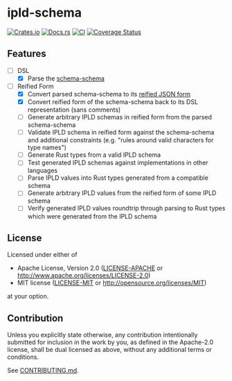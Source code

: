 # ipld-schema

[![Crates.io](https://img.shields.io/crates/v/ipld-schema.svg)](https://crates.io/crates/ipld-schema)
[![Docs.rs](https://docs.rs/ipld-schema/badge.svg)](https://docs.rs/ipld-schema)
[![CI](https://github.com/mx00s/ipld-schema/workflows/Continuous%20Integration/badge.svg)](https://github.com/mx00s/ipld-schema/actions)
[![Coverage Status](https://coveralls.io/repos/github/mx00s/ipld-schema/badge.svg?branch=main)](https://coveralls.io/github/mx00s/ipld-schema?branch=main)

## Features

- [ ] DSL
  - [x] Parse the [schema-schema](./specs/schemas/schema-schema.ipldsch)
- [ ] Reified Form
  - [x] Convert parsed schema-schema to its [reified JSON form](./specs/schemas/schema-schema.ipldsch.json)
  - [x] Convert reified form of the schema-schema back to its DSL representation (sans comments)
  - [ ] Generate arbitrary IPLD schemas in reified form from the parsed schema-schema
  - [ ] Validate IPLD schema in reified form against the schema-schema and additional constraints (e.g. "rules around valid characters for type names")
  - [ ] Generate Rust types from a valid IPLD schema
  - [ ] Test generated IPLD schemas against implementations in other languages
  - [ ] Parse IPLD values into Rust types generated from a compatible schema  
  - [ ] Generate arbitrary IPLD values from the reified form of some IPLD schema
  - [ ] Verify generated IPLD values roundtrip through parsing to Rust types which were generated from the IPLD schema

## License

Licensed under either of

 * Apache License, Version 2.0
   ([LICENSE-APACHE](LICENSE-APACHE) or http://www.apache.org/licenses/LICENSE-2.0)
 * MIT license
   ([LICENSE-MIT](LICENSE-MIT) or http://opensource.org/licenses/MIT)

at your option.

## Contribution

Unless you explicitly state otherwise, any contribution intentionally submitted
for inclusion in the work by you, as defined in the Apache-2.0 license, shall be
dual licensed as above, without any additional terms or conditions.

See [CONTRIBUTING.md](CONTRIBUTING.md).
